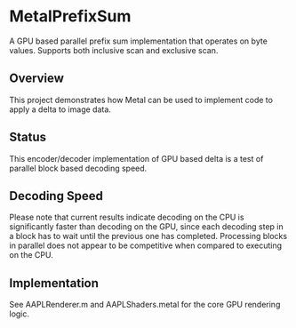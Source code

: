 # MetalPrefixSum

A GPU based parallel prefix sum implementation that operates on byte values. Supports both inclusive scan and exclusive scan.

## Overview

This project demonstrates how Metal can be used to implement code to apply a delta to image data.

## Status

This encoder/decoder implementation of GPU based delta is a test of parallel block based decoding speed.

## Decoding Speed

Please note that current results indicate decoding on the CPU is significantly faster than decoding on the GPU, since each decoding step in a block has to wait until the previous one has completed. Processing blocks in parallel does not appear to be competitive when compared to executing on the CPU.

## Implementation

See AAPLRenderer.m and AAPLShaders.metal for the core GPU rendering logic.

